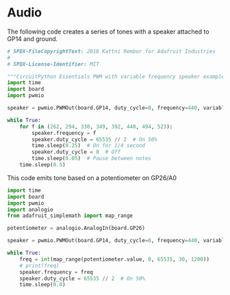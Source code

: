 # Audio

The following code creates a series of tones with a speaker attached to GP14 and ground.

```python
# SPDX-FileCopyrightText: 2018 Kattni Rembor for Adafruit Industries
#
# SPDX-License-Identifier: MIT

"""CircuitPython Essentials PWM with variable frequency speaker example"""
import time
import board
import pwmio

speaker = pwmio.PWMOut(board.GP14, duty_cycle=0, frequency=440, variable_frequency=True)

while True:
    for f in (262, 294, 330, 349, 392, 440, 494, 523):
        speaker.frequency = f
        speaker.duty_cycle = 65535 // 2  # On 50%
        time.sleep(0.25)  # On for 1/4 second
        speaker.duty_cycle = 0  # Off
        time.sleep(0.05)  # Pause between notes
    time.sleep(0.5)
```

This code emits tone based on a potentiometer on GP26/A0

```python
import time
import board
import pwmio
import analogio
from adafruit_simplemath import map_range

potentiometer = analogio.AnalogIn(board.GP26)

speaker = pwmio.PWMOut(board.GP14, duty_cycle=0, frequency=440, variable_frequency=True)

while True:
    freq = int(map_range(potentiometer.value, 0, 65535, 30, 1200))
    # print(freq)
    speaker.frequency = freq
    speaker.duty_cycle = 65535 // 2  # On 50%
    time.sleep(0.0)
```
